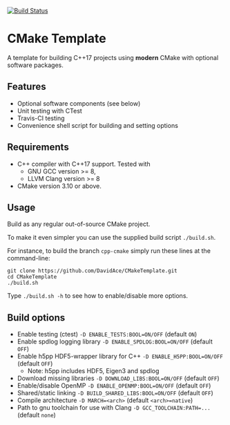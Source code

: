 [![Build Status](https://travis-ci.org/DavidAce/CMakeTemplates.svg?branch=cpp-cmake)](https://travis-ci.org/DavidAce/CMakeTemplates)
# CMake Template
A template for building C++17 projects using **modern** CMake with optional software packages. 


## Features
- Optional software components (see below)
- Unit testing with CTest 
- Travis-CI testing
- Convenience shell script for building and setting options


## Requirements
- C++ compiler with C++17 support. Tested with
    - GNU GCC version >= 8,
    - LLVM Clang version >= 8
- CMake version 3.10 or above.


## Usage
Build as any regular out-of-source CMake project.

To make it even simpler you can use the supplied build script `./build.sh`.

For instance, to build the branch `cpp-cmake` simply run these lines at the command-line:

    git clone https://github.com/DavidAce/CMakeTemplate.git
    cd CMakeTemplate
    ./build.sh

Type `./build.sh -h` to see how to enable/disable more options.


## Build options
- Enable testing (ctest)                       `-D ENABLE_TESTS:BOOL=ON/OFF`         (default `ON`)
- Enable spdlog logging library                `-D ENABLE_SPDLOG:BOOL=ON/OFF`        (default `OFF`)
- Enable h5pp HDF5-wrapper library for C++     `-D ENABLE_H5PP:BOOL=ON/OFF`          (default `OFF`)
    - Note: h5pp includes HDF5, Eigen3 and spdlog 
- Download missing libraries                   `-D DOWNLOAD_LIBS:BOOL=ON/OFF`        (default `OFF`)
- Enable/disable OpenMP                        `-D ENABLE_OPENMP:BOOL=ON/OFF`        (default `OFF`)
- Shared/static linking                        `-D BUILD_SHARED_LIBS:BOOL=ON/OFF`    (default `OFF`)
- Compile architecture                         `-D MARCH=<arch>`                     (default `<arch>=native`)
- Path to gnu toolchain for use with Clang `-D GCC_TOOLCHAIN:PATH=...`  (default `none`)

